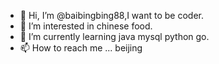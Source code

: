- 👋 Hi, I’m @baibingbing88,I want to be coder.
- 👀 I’m interested in chinese food.
- 🌱 I’m currently learning java mysql python go.
- 📫 How to reach me ... beijing


